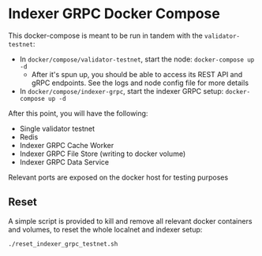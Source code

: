 # Indexer GRPC Docker Compose

This docker-compose is meant to be run in tandem with the `validator-testnet`:
* In `docker/compose/validator-testnet`, start the node: `docker-compose up -d`
  * After it's spun up, you should be able to access its REST API and gRPC endpoints. See the logs and node config file for more details
* In `docker/compose/indexer-grpc`, start the indexer GRPC setup: `docker-compose up -d`

After this point, you will have the following:
* Single validator testnet
* Redis
* Indexer GRPC Cache Worker
* Indexer GRPC File Store (writing to docker volume)
* Indexer GRPC Data Service

Relevant ports are exposed on the docker host for testing purposes

## Reset

A simple script is provided to kill and remove all relevant docker containers and volumes, to reset the whole localnet and indexer setup:

```
./reset_indexer_grpc_testnet.sh
```
